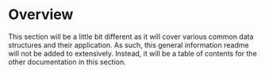 # Overview
This section will be a little bit different as it will cover various common data structures and their application. As such, this general information readme will not be added to extensively. Instead, it will be a table of contents for the other documentation in this section.

